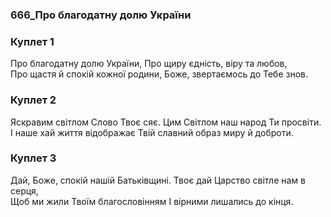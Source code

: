 ### 666_Про благодатну долю України
### Куплет 1
Про благодатну долю України, Про щиру єдність, віру та любов, <br/>Про щастя й спокій кожної родини, Боже, звертаємось до Тебе знов.
### Куплет 2
Яскравим світлом Слово Твоє сяє. Цим Світлом наш народ Ти просвіти.<br/>І наше хай життя відображає Твій славний образ миру й доброти.
### Куплет 3
Дай, Боже, спокій нашій Батьківщині. Твоє дай Царство світле нам в серця, <br/>Щоб ми жили Твоїм благословінням І вірними лишались до кінця.
